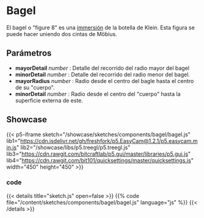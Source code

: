 # Bagel 

El bagel o "figure 8" es una [immersión](https://es.wikipedia.org/wiki/Inmersión_(matemáticas)) de la botella de Klein. Esta figura se puede hacer uniendo dos cintas de Möbius.

## Parámetros 

- **mayorDetail** *number* : Detalle del recorrido del radio mayor del bagel
- **minorDetail** *number* : Detalle del recorrido del radio menor del bagel. 
- **mayorRadius** *number* : Radio desde el centro del bagle hasta el centro de su "cuerpo".
- **minorDetail** *number* : Radio desde el centro del "cuerpo" hasta la superficie externa de este.

## Showcase

{{< p5-iframe sketch="/showcase/sketches/components/bagel/bagel.js" lib1="https://cdn.jsdelivr.net/gh/freshfork/p5.EasyCam@1.2.1/p5.easycam.min.js" lib2="/showcase/libs/p5.treegl/p5.treegl.js" lib3="https://cdn.rawgit.com/bitcraftlab/p5.gui/master/libraries/p5.gui.js" lib4="https://cdn.rawgit.com/bit101/quicksettings/master/quicksettings.js" width="450" height="450" >}}


### code 

{{< details title="sketch.js" open=false >}}
{{% code file="/content/sketches/components/bagel/bagel.js" language="js" %}}
{{< /details >}}